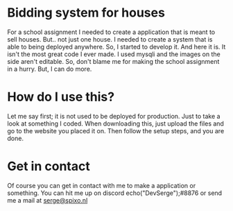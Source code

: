 # Bidding system for houses

For a school assignment I needed to create a application that is meant to sell houses. But.. not just one house. I needed to create a system that is able to being deployed anywhere. So, I started to develop it. And here it is. It isn't the most great code I ever made. I used mysqli and the images on the side aren't editable. So, don't blame me for making the school assignment in a hurry. But, I can do more. 

# How do I use this?
Let me say first; it is not used to be deployed for production. Just to take a look at something I coded. When downloading this, just upload the files and go to the website you placed it on. Then follow the setup steps, and you are done.

# Get in contact
Of course you can get in contact with me to make a application or something. You can hit me up on discord echo("DevSerge");#8876 or send me a mail at serge@spixo.nl
 
